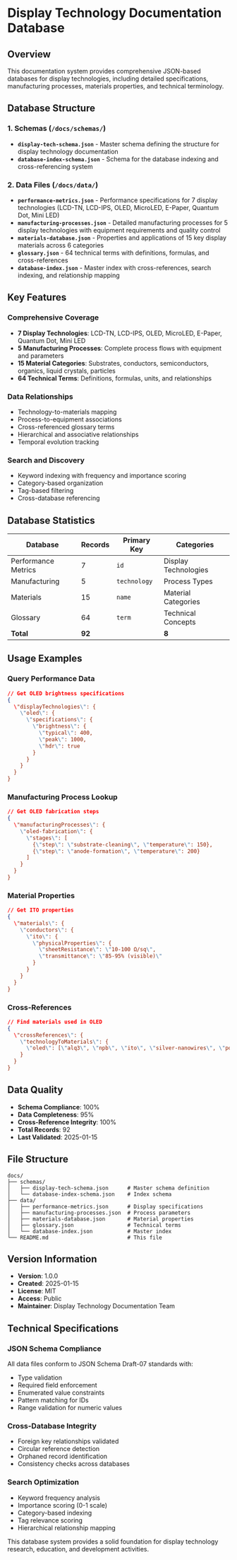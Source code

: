 # Display Technology Documentation Database

## Overview

This documentation system provides comprehensive JSON-based databases for display technologies, including detailed specifications, manufacturing processes, materials properties, and technical terminology.

## Database Structure

### 1. Schemas (`/docs/schemas/`)

- **`display-tech-schema.json`** - Master schema defining the structure for display technology documentation
- **`database-index-schema.json`** - Schema for the database indexing and cross-referencing system

### 2. Data Files (`/docs/data/`)

- **`performance-metrics.json`** - Performance specifications for 7 display technologies (LCD-TN, LCD-IPS, OLED, MicroLED, E-Paper, Quantum Dot, Mini LED)
- **`manufacturing-processes.json`** - Detailed manufacturing processes for 5 display technologies with equipment requirements and quality control
- **`materials-database.json`** - Properties and applications of 15 key display materials across 6 categories
- **`glossary.json`** - 64 technical terms with definitions, formulas, and cross-references
- **`database-index.json`** - Master index with cross-references, search indexing, and relationship mapping

## Key Features

### Comprehensive Coverage
- **7 Display Technologies**: LCD-TN, LCD-IPS, OLED, MicroLED, E-Paper, Quantum Dot, Mini LED
- **5 Manufacturing Processes**: Complete process flows with equipment and parameters
- **15 Material Categories**: Substrates, conductors, semiconductors, organics, liquid crystals, particles
- **64 Technical Terms**: Definitions, formulas, units, and relationships

### Data Relationships
- Technology-to-materials mapping
- Process-to-equipment associations  
- Cross-referenced glossary terms
- Hierarchical and associative relationships
- Temporal evolution tracking

### Search and Discovery
- Keyword indexing with frequency and importance scoring
- Category-based organization
- Tag-based filtering
- Cross-database referencing

## Database Statistics

| Database | Records | Primary Key | Categories |
|----------|---------|-------------|------------|
| Performance Metrics | 7 | `id` | Display Technologies |
| Manufacturing | 5 | `technology` | Process Types |
| Materials | 15 | `name` | Material Categories |
| Glossary | 64 | `term` | Technical Concepts |
| **Total** | **92** | | **8** |

## Usage Examples

### Query Performance Data
```json
// Get OLED brightness specifications
{
  \"displayTechnologies\": {
    \"oled\": {
      \"specifications\": {
        \"brightness\": {
          \"typical\": 400,
          \"peak\": 1000,
          \"hdr\": true
        }
      }
    }
  }
}
```

### Manufacturing Process Lookup
```json
// Get OLED fabrication steps
{
  \"manufacturingProcesses\": {
    \"oled-fabrication\": {
      \"stages\": [
        {\"step\": \"substrate-cleaning\", \"temperature\": 150},
        {\"step\": \"anode-formation\", \"temperature\": 200}
      ]
    }
  }
}
```

### Material Properties
```json
// Get ITO properties
{
  \"materials\": {
    \"conductors\": {
      \"ito\": {
        \"physicalProperties\": {
          \"sheetResistance\": \"10-100 Ω/sq\",
          \"transmittance\": \"85-95% (visible)\"
        }
      }
    }
  }
}
```

### Cross-References
```json
// Find materials used in OLED
{
  \"crossReferences\": {
    \"technologyToMaterials\": {
      \"oled\": [\"alq3\", \"npb\", \"ito\", \"silver-nanowires\", \"polyimide\"]
    }
  }
}
```

## Data Quality

- **Schema Compliance**: 100%
- **Data Completeness**: 95%  
- **Cross-Reference Integrity**: 100%
- **Total Records**: 92
- **Last Validated**: 2025-01-15

## File Structure
```
docs/
├── schemas/
│   ├── display-tech-schema.json      # Master schema definition
│   └── database-index-schema.json    # Index schema
├── data/
│   ├── performance-metrics.json      # Display specifications
│   ├── manufacturing-processes.json  # Process parameters  
│   ├── materials-database.json       # Material properties
│   ├── glossary.json                 # Technical terms
│   └── database-index.json           # Master index
└── README.md                         # This file
```

## Version Information

- **Version**: 1.0.0
- **Created**: 2025-01-15
- **License**: MIT
- **Access**: Public
- **Maintainer**: Display Technology Documentation Team

## Technical Specifications

### JSON Schema Compliance
All data files conform to JSON Schema Draft-07 standards with:
- Type validation
- Required field enforcement  
- Enumerated value constraints
- Pattern matching for IDs
- Range validation for numeric values

### Cross-Database Integrity
- Foreign key relationships validated
- Circular reference detection
- Orphaned record identification
- Consistency checks across databases

### Search Optimization
- Keyword frequency analysis
- Importance scoring (0-1 scale)
- Category-based indexing
- Tag relevance scoring
- Hierarchical relationship mapping

This database system provides a solid foundation for display technology research, education, and development activities.